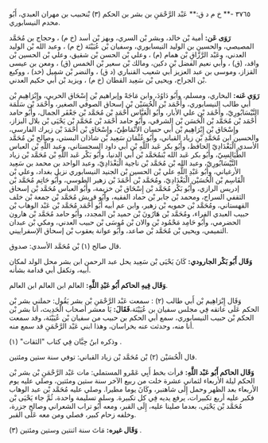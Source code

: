 ٣٧٦٥ -** خ م د ق:** عَبْد الرَّحْمَنِ بن بشر بن الحكم (٣) بْنحبيب بن مهران العبدي، أَبُو محدم النيسابوري.

**رَوَى عَن:** أمية بْن خالد، وبشر بْن السري، وبهز بْن أسد (خ م) ، وحجاج بن مُحَمَّد المصيصي، والحسين بن الوليد النيسابوري، وسفيان بْن عُيَيْنَة (خ م) ، وعبد الله بْن الوليد العدني، وعَبْد الرَّزَّاقِ بْن همام (م) ، وعلي بْن الحسن بْن شقيق، وعلي بْن الحسين بْن واقد، (ق) ، وأبي نعيم الفضل بْن دكين، ومالك بْن سعير بْن الخمس (ق) ، ومعن بن عيسى القزاز، وموسى بن عبد العزيز أبي شعيب القنباري (د ق) ، والنضر بْن شميل (خد) ، ووكيع بْن الجراح، ويحيى بْن سَعِيد القطان (خ م) ، ويزيد بْن أَبي حكيم العدني.

**رَوَى عَنه:** البخاري، ومسلم، وأَبُو دَاوُدَ، وابن مَاجَهْ وإبراهيم بْن إِسْحَاق الحربي، وإِبْرَاهِيم بْن أَبي طالب النيسابوري، وأَحْمَد بْن الْحُسَيْن بْن إسحاق الصوفي الصغير، وأَحْمَد بْن سَلَمَة النَّيْسَابُورِيّ، وأَحْمَد بْن علي الأبار، وأَبُو الْعَبَّاس أَحْمَد بْن مُحَمَّد بْن جَعْفَر الجمال، وأَبُو حامد أَحْمَد بْن مُحَمَّد بْن الْحَسَن بْن الشرقي، وأَبُو حامد أَحْمَد بْن مُحَمَّد بْن يَحْيَى بْن بلال البزاز، وإِسْحَاق بْن إِبْرَاهِيم بْن أَبي حسان الأَنْمَاطِيّ، وإِسْحَاق بْن أَحْمَدَ بْن زيرك الفارسي، والحسين ابن مُحَمَّدِ بْنِ زياد القباني، وأَبُو عُثْمَان سَعِيد بْن شاذان البستي، وصالح بْن مُحَمَّد الأسدي الْبَغْدَادِيّ الحافظ، وأَبُو بكر عَبد اللَّهِ بْن أَبي داود السجستاني، وعبد اللَّهِ بْن العباس الطَّيَالِسِيّ، وأَبُو بكر عَبد الله بْنمُحَمَّد بْن أَبي الدنيا، وأَبُو بَكْر عَبد اللَّهِ بْن مُحَمَّد بْن زياد النَّيْسَابُورِيّ، وعبد الله بْن مُحَمَّد بْن ناجية الْبَغْدَادِيّ، وعبد الواحد بن محمد بن سَعِيد الأرغياني، وأَبُو عَبْدِ اللَّهِ علي بْن الحسين بْن الجنيد النيسابوري نزيل بغداد، وعلي بْن الْقَاسِم بْن الْحُسَيْن الْبَغْدَادِيّ، ومُحَمَّد بْن أَحْمَدَ بْن زهير الطوسي، وأَبُو حَاتِم مُحَمَّد بْن إدريس الرازي، وأَبُو بَكْر مُحَمَّد بْن إِسْحَاق بْن خزيمة، وأَبُو العباس مُحَمَّد بْن إسحاق الثقفي السراج، ومحمد بْن جابر بْن حماد الفقيه، وأَبُو قريش مُحَمَّد بْن جمعة بْن خلف القهستاني، ومُحَمَّد بْن حمويه بْن زهير، وابن عم أبيه أَبُو أَحْمَد مُحَمَّد بْن عَبْد الوهاب بْن حبيب العبدي الفراء، ومُحَمَّد بْن هَارُونَ بْن حميد بْن المجدد، وأَبُو حامد مُحَمَّد بْن هارون الحضرمي، وأَبُو حَامِد مَحْمُود بْن والان بْن مُوسَى بْن حبيب العدني، ومكي بْن عبدان التميمي، ويحيى بْن مُحَمَّد بْن صاعد، وأَبُو عوانة يعقوب بْن إسحاق الإسفراييني.

قال صالح (١) بْن مُحَمَّد الأسدي: صدوق.

**وَقَال أَبُو بَكْر الجارودي:** كَانَ يَحْيَى بْن سَعِيد يحل عبد الرحمن ابن بشر محل الولد لمكان أبيه، وتكفل أبي قدامة بشأنه.

**وَقَال فِيهِ الحاكم أَبُو عَبْدِ اللَّهِ:** العالم ابن العالم ابن العالم.

وَقَال إِبْرَاهِيم بْن أَبي طالب (٢) : سمعت عَبْد الرَّحْمَنِ بْن بشر يَقُول: حملني بشر بْن الحكم عَلَى عاتقه فِي مجلس سفيان بن عُيَيْنَة،**فَقَالَ:** يَا معشر أصحاب الْحَدِيث، أنا بشر بْن الحكم بْن حبيب النيسابوري، سمع أبي الحكم بن حبيب من سفيان بْن عُيَيْنَة، وقد سمعت أنا منه، وحدثت عنه بخراسان، وهذا ابني عَبْد الرَّحْمَنِ قد سمع منه.

وذكره ابنُ حِبَّان فِي كتاب "الثقات" (١) .

قال الْحُسَيْن (٢) بْن مُحَمَّد بْن زياد القباني: توفي سنة ستين ومئتين.

**وَقَال الحاكم أَبُو عَبْد اللَّهِ:** قرأت بخط أَبِي عَمْرو المستملي: مات عَبْد الرَّحْمَنِ بْن بشر بْن الحكم ليلة الأربعاء لثماني عشرة خلت من ربيع الآخر سنة ستين ومئتين، وصلي عليه يوم الأربعاء بعد الظهر وحمل إِلَى شاهنبر، وكَانَ يوما مطيرا. وصلي عليه مُحَمَّد بْن عبد الوهاب فكبر عليه أربع تكبيرات، يرفع يديه فِي كل تكبيرة. وسلم تسليمة واحدة، ثُمَّ جاء يَحْيَى بْن مُحَمَّد بْن يَحْيَى، بعدما صلينا عليه، إِلَى القبر، ومعه أَبُو تراب الشعراني وصالح جزرة، وخلفه زحام كبير، فصلي ومن معه عَلَى القبر.

**وَقَال غيره:** مَاتَ سنة اثنتين وستين ومئتين (٣) .